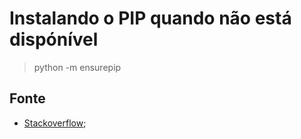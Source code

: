 # Instalando o PIP quando não está dispónível

  > python -m ensurepip


## Fonte

- [Stackoverflow](https://stackoverflow.com/questions/32639074/why-am-i-getting-importerror-no-module-named-pip-right-after-installing-pip);

